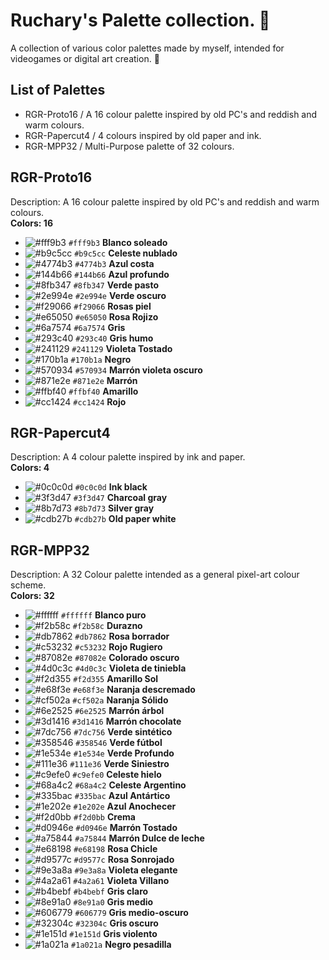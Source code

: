 # Ruchary's Palette collection. :art:
A collection of various color palettes made by myself, intended for videogames or digital art creation. :mate:

## List of Palettes
* RGR-Proto16 / A 16 colour palette inspired by old PC's and reddish and warm colours. 
* RGR-Papercut4 / 4 colours inspired by old paper and ink.
* RGR-MPP32 / Multi-Purpose palette of 32 colours.

## RGR-Proto16  
Description: A 16 colour palette inspired by old PC's and reddish and warm colours.  
**Colors: 16**

* ![#fff9b3](https://placehold.co/15x15/fff9b3/fff9b3.png) `#fff9b3`	**Blanco soleado**
* ![#b9c5cc](https://placehold.co/15x15/b9c5cc/b9c5cc.png) `#b9c5cc`	**Celeste nublado**
* ![#4774b3](https://placehold.co/15x15/4774b3/4774b3.png) `#4774b3`	**Azul costa**
* ![#144b66](https://placehold.co/15x15/144b66/144b66.png) `#144b66`	**Azul profundo**
* ![#8fb347](https://placehold.co/15x15/8fb347/8fb347.png) `#8fb347`	**Verde pasto**
* ![#2e994e](https://placehold.co/15x15/2e994e/2e994e.png) `#2e994e`	**Verde oscuro**
* ![#f29066](https://placehold.co/15x15/f29066/f29066.png) `#f29066`	**Rosas piel**
* ![#e65050](https://placehold.co/15x15/e65050/e65050.png) `#e65050`	**Rosa Rojizo**
* ![#6a7574](https://placehold.co/15x15/6a7574/6a7574.png) `#6a7574`	**Gris**
* ![#293c40](https://placehold.co/15x15/293c40/293c40.png) `#293c40`	**Gris humo**
* ![#241129](https://placehold.co/15x15/241129/241129.png) `#241129`	**Violeta Tostado**
* ![#170b1a](https://placehold.co/15x15/170b1a/170b1a.png) `#170b1a`	**Negro**
* ![#570934](https://placehold.co/15x15/570934/570934.png) `#570934`	**Marrón violeta oscuro**
* ![#871e2e](https://placehold.co/15x15/871e2e/871e2e.png) `#871e2e`	**Marrón**
* ![#ffbf40](https://placehold.co/15x15/ffbf40/ffbf40.png) `#ffbf40`	**Amarillo**
* ![#cc1424](https://placehold.co/15x15/cc1424/cc1424.png) `#cc1424`	**Rojo**

## RGR-Papercut4
Description: A 4 colour palette inspired by ink and paper.  
**Colors: 4**  

* ![#0c0c0d](https://placehold.co/15x15/0c0c0d/0c0c0d.png) `#0c0c0d`	**Ink black**
* ![#3f3d47](https://placehold.co/15x15/3f3d47/3f3d47.png) `#3f3d47`	**Charcoal gray**
* ![#8b7d73](https://placehold.co/15x15/8b7d73/8b7d73.png) `#8b7d73`	**Silver gray**
* ![#cdb27b](https://placehold.co/15x15/cdb27b/cdb27b.png) `#cdb27b`	**Old paper white**

## RGR-MPP32
Description: A 32 Colour palette intended as a general pixel-art colour scheme.  
**Colors: 32**  

* ![#ffffff](https://placehold.co/15x15/ffffff/ffffff.png) `#ffffff`	**Blanco puro**
* ![#f2b58c](https://placehold.co/15x15/f2b58c/f2b58c.png) `#f2b58c`	**Durazno**
* ![#db7862](https://placehold.co/15x15/db7862/db7862.png) `#db7862`	**Rosa borrador**
* ![#c53232](https://placehold.co/15x15/c53232/c53232.png) `#c53232`	**Rojo Rugiero**
* ![#87082e](https://placehold.co/15x15/87082e/87082e.png) `#87082e`	**Colorado oscuro**
* ![#4d0c3c](https://placehold.co/15x15/4d0c3c/4d0c3c.png) `#4d0c3c`	**Violeta de tiniebla**
* ![#f2d355](https://placehold.co/15x15/f2d355/f2d355.png) `#f2d355`	**Amarillo Sol**
* ![#e68f3e](https://placehold.co/15x15/e68f3e/e68f3e.png) `#e68f3e`	**Naranja descremado**
* ![#cf502a](https://placehold.co/15x15/cf502a/cf502a.png) `#cf502a`	**Naranja Sólido**
* ![#6e2525](https://placehold.co/15x15/6e2525/6e2525.png) `#6e2525`	**Marrón árbol**
* ![#3d1416](https://placehold.co/15x15/3d1416/3d1416.png) `#3d1416`	**Marrón chocolate**
* ![#7dc756](https://placehold.co/15x15/7dc756/7dc756.png) `#7dc756`	**Verde sintético**
* ![#358546](https://placehold.co/15x15/358546/358546.png) `#358546`	**Verde fútbol**
* ![#1e534e](https://placehold.co/15x15/1e534e/1e534e.png) `#1e534e`	**Verde Profundo**
* ![#111e36](https://placehold.co/15x15/111e36/111e36.png) `#111e36`	**Verde Siniestro**
* ![#c9efe0](https://placehold.co/15x15/c9efe0/c9efe0.png) `#c9efe0`	**Celeste hielo**
* ![#68a4c2](https://placehold.co/15x15/68a4c2/68a4c2.png) `#68a4c2`	**Celeste Argentino**
* ![#335bac](https://placehold.co/15x15/335bac/335bac.png) `#335bac`	**Azul Antártico**
* ![#1e202e](https://placehold.co/15x15/1e202e/1e202e.png) `#1e202e`	**Azul Anochecer**
* ![#f2d0bb](https://placehold.co/15x15/f2d0bb/f2d0bb.png) `#f2d0bb`	**Crema**
* ![#d0946e](https://placehold.co/15x15/d0946e/d0946e.png) `#d0946e`	**Marrón Tostado**
* ![#a75844](https://placehold.co/15x15/a75844/a75844.png) `#a75844`	**Marrón Dulce de leche**
* ![#e68198](https://placehold.co/15x15/e68198/e68198.png) `#e68198`	**Rosa Chicle**
* ![#d9577c](https://placehold.co/15x15/d9577c/d9577c.png) `#d9577c`	**Rosa Sonrojado**
* ![#9e3a8a](https://placehold.co/15x15/9e3a8a/9e3a8a.png) `#9e3a8a`	**Violeta elegante**
* ![#4a2a61](https://placehold.co/15x15/4a2a61/4a2a61.png) `#4a2a61`	**Violeta Villano**
* ![#b4bebf](https://placehold.co/15x15/b4bebf/b4bebf.png) `#b4bebf`	**Gris claro**
* ![#8e91a0](https://placehold.co/15x15/8e91a0/8e91a0.png) `#8e91a0`	**Gris medio**
* ![#606779](https://placehold.co/15x15/606779/606779.png) `#606779`	**Gris medio-oscuro**
* ![#32304c](https://placehold.co/15x15/32304c/32304c.png) `#32304c`	**Gris oscuro**
* ![#1e151d](https://placehold.co/15x15/1e151d/1e151d.png) `#1e151d`	**Gris violento**
* ![#1a021a](https://placehold.co/15x15/1a021a/1a021a.png) `#1a021a`	**Negro pesadilla**
